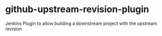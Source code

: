 # github-upstream-revision-plugin
Jenkins Plugin to allow building a downstream project with the upstream revision
